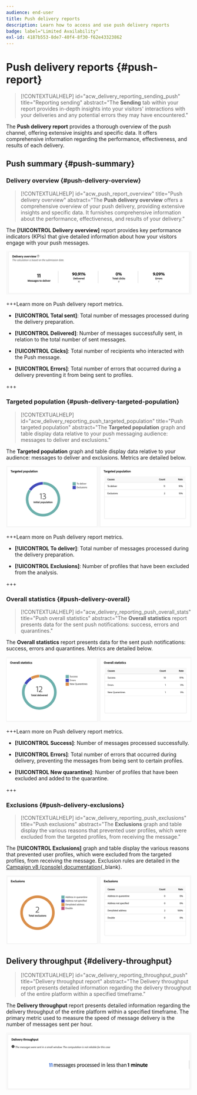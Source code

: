```yaml
---
audience: end-user
title: Push delivery reports
description: Learn how to access and use push delivery reports
badge: label="Limited Availability"
exl-id: 4187b553-8de7-40f4-8f30-f62e43323862
---
```

# Push delivery reports {#push-report}

>[!CONTEXTUALHELP]
>id="acw_delivery_reporting_sending_push"
>title="Reporting sending"
>abstract="The **Sending** tab within your report provides in-depth insights into your visitors' interactions with your deliveries and any potential errors they may have encountered."

The **Push delivery report** provides a thorough overview of the push channel, offering extensive insights and specific data. It offers comprehensive information regarding the performance, effectiveness, and results of each delivery.

## Push summary {#push-summary}

### Delivery overview {#push-delivery-overview}

>[!CONTEXTUALHELP]
>id="acw_push_report_overview"
>title="Push delivery overview"
>abstract="The **Push delivery overview** offers a comprehensive overview of your push delivery, providing extensive insights and specific data. It furnishes comprehensive information about the performance, effectiveness, and results of your delivery."

The **[!UICONTROL Delivery overview]** report provides key performance indicators (KPIs) that give detailed information about how your visitors engage with your push messages.

![](assets/reporting_push_3.png)

+++Learn more on Push delivery report metrics.

* **[!UICONTROL Total sent]**: Total number of messages processed during the delivery preparation.

* **[!UICONTROL Delivered]**: Number of messages successfully sent, in relation to the total number of sent messages.

* **[!UICONTROL Clicks]**: Total number of recipients who interacted with the Push message.

* **[!UICONTROL Errors]**: Total number of errors that occurred during a delivery preventing it from being sent to profiles.

+++

### Targeted population {#push-delivery-targeted-population}

>[!CONTEXTUALHELP]
>id="acw_delivery_reporting_push_targeted_population"
>title="Push targeted population"
>abstract="The **Targeted population** graph and table display data relative to your push messaging audience: messages to deliver and exclusions."

The **Targeted population** graph and table display data relative to your audience: messages to deliver and exclusions. Metrics are detailed below.

![](assets/reporting_push_4.png)

+++Learn more on Push delivery report metrics.

* **[!UICONTROL To deliver]**: Total number of messages processed during the delivery preparation.

* **[!UICONTROL Exclusions]**: Number of profiles that have been excluded from the analysis.

+++

### Overall statistics {#push-delivery-overall}

>[!CONTEXTUALHELP]
>id="acw_delivery_reporting_push_overall_stats"
>title="Push overall statistics"
>abstract="The **Overall statistics** report presents data for the sent push notifications: success, errors and quarantines."

The **Overall statistics** report presents data for the sent push notifications: success, errors and quarantines. Metrics are detailed below.

![](assets/reporting_push_5.png) 

+++Learn more on Push delivery report metrics.

* **[!UICONTROL Success]**: Number of messages processed successfully.

* **[!UICONTROL Errors]**: Total number of errors that occurred during delivery, preventing the messages from being sent to certain profiles.

* **[!UICONTROL New quarantine]**:  Number of profiles that have been excluded and added to the quarantine.

+++

### Exclusions {#push-delivery-exclusions}

>[!CONTEXTUALHELP]
>id="acw_delivery_reporting_push_exclusions"
>title="Push exclusions"
>abstract="The **Exclusions** graph and table display the various reasons that prevented user profiles, which were excluded from the targeted profiles, from receiving the message."

The **[!UICONTROL Exclusions]** graph and table display the various reasons that prevented user profiles, which were excluded from the targeted profiles, from receiving the message. Exclusion rules are detailed in the [Campaign v8 (console) documentation](https://experienceleague.adobe.com/docs/campaign/campaign-v8/send/failures/delivery-failures.html#push-error-types){_blank}.


![](assets/reporting_push_6.png) 

## Delivery throughput {#delivery-throughput}

>[!CONTEXTUALHELP]
>id="acw_delivery_reporting_throughput_push"
>title="Delivery throughput report"
>abstract="The Delivery throughput report presents detailed information regarding the delivery throughput of the entire platform within a specified timeframe."

The **Delivery throughput** report presents detailed information regarding the delivery throughput of the entire platform within a specified timeframe. The primary metric used to measure the speed of message delivery is the number of messages sent per hour.

![](assets/reporting_push_2.png)
